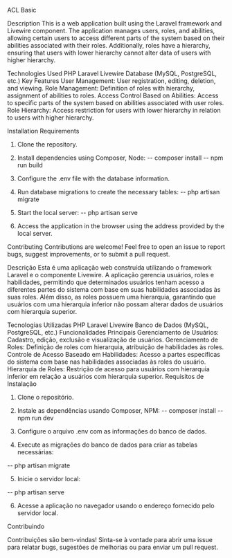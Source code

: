 ACL Basic

Description
This is a web application built using the Laravel framework and Livewire component. The application manages users, roles, and abilities, allowing certain users to access different parts of the system based on their abilities associated with their roles. Additionally, roles have a hierarchy, ensuring that users with lower hierarchy cannot alter data of users with higher hierarchy.

Technologies Used
PHP
Laravel
Livewire
Database (MySQL, PostgreSQL, etc.)
Key Features
User Management: User registration, editing, deletion, and viewing.
Role Management: Definition of roles with hierarchy, assignment of abilities to roles.
Access Control Based on Abilities: Access to specific parts of the system based on abilities associated with user roles.
Role Hierarchy: Access restriction for users with lower hierarchy in relation to users with higher hierarchy.

Installation Requirements
1. Clone the repository.

2. Install dependencies using Composer, Node:
	-- composer install
	-- npm run build

3. Configure the .env file with the database information.
4. Run database migrations to create the necessary tables:
	-- php artisan migrate

5. Start the local server:
	-- php artisan serve

6. Access the application in the browser using the address provided by the local server.

Contributing
Contributions are welcome! Feel free to open an issue to report bugs, suggest improvements, or to submit a pull request.


Descrição
Esta é uma aplicação web construída utilizando o framework Laravel e o componente Livewire. A aplicação gerencia usuários, roles e habilidades, permitindo que determinados usuários tenham acesso a diferentes partes do sistema com base em suas habilidades associadas às suas roles. Além disso, as roles possuem uma hierarquia, garantindo que usuários com uma hierarquia inferior não possam alterar dados de usuários com hierarquia superior.

Tecnologias Utilizadas
PHP
Laravel
Livewire
Banco de Dados (MySQL, PostgreSQL, etc.)
Funcionalidades Principais
Gerenciamento de Usuários: Cadastro, edição, exclusão e visualização de usuários.
Gerenciamento de Roles: Definição de roles com hierarquia, atribuição de habilidades às roles.
Controle de Acesso Baseado em Habilidades: Acesso a partes específicas do sistema com base nas habilidades associadas às roles do usuário.
Hierarquia de Roles: Restrição de acesso para usuários com hierarquia inferior em relação a usuários com hierarquia superior.
Requisitos de Instalação
1. Clone o repositório.
2. Instale as dependências usando Composer, NPM:
-- composer install
-- npm run dev

3. Configure o arquivo .env com as informações do banco de dados.
4. Execute as migrações do banco de dados para criar as tabelas necessárias:

-- php artisan migrate

5. Inicie o servidor local:

-- php artisan serve

6. Acesse a aplicação no navegador usando o endereço fornecido pelo servidor local.

Contribuindo

Contribuições são bem-vindas! Sinta-se à vontade para abrir uma issue para relatar bugs, sugestões de melhorias ou para enviar um pull request.
